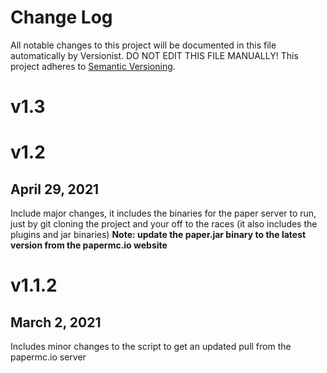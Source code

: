 # Change Log

All notable changes to this project will be documented in this file
automatically by Versionist. DO NOT EDIT THIS FILE MANUALLY!
This project adheres to [Semantic Versioning](http://semver.org/).

# v1.3


# v1.2
## April 29, 2021
Include major changes, it includes the binaries for the paper server to run, just by git cloning the project and your off to the races (it also includes the plugins and jar binaries)
**Note: update the paper.jar binary to the latest version from the papermc.io website**

# v1.1.2
## March 2, 2021
Includes minor changes to the script to get an updated pull from the papermc.io server
